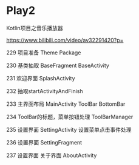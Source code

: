 # Play2

Kotlin项目之音乐播放器

https://www.bilibili.com/video/av32291420?p=

229 项目准备  Theme Package

230 基类抽取  BaseFragment BaseActivity

231 欢迎界面  SplashActivity 

232 抽取startActivityAndFinish

233 主界面布局 MainActivity ToolBar BottomBar

234 ToolBar的标题，菜单按钮处理 ToolBarManager

235 设置界面 SettingActivity 设置菜单点击事件处理

236 设置界面 SettingFragment

237 设置界面 关于界面 AboutActivity









